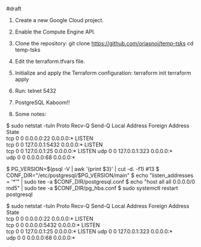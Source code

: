 #draft

1. Create a new Google Cloud project.

2. Enable the Compute Engine API.

3. Clone the repository:
   git clone https://github.com/oriasnoi/temp-tsks
   cd temp-tsks

4. Edit the terraform.tfvars file.

5. Initialize and apply the Terraform configuration:
   terraform init
   terraform apply

6. Run:
   telnet <GCP-VM-EXTERNAL-IP> 5432

7. PostgreSQL Kaboom!!

8. Some notes:

$ sudo netstat -tuln
	Proto Recv-Q Send-Q Local Address           Foreign Address         State      
	tcp        0      0 0.0.0.0:22              0.0.0.0:*               LISTEN     
	tcp        0      0 127.0.0.1:5432          0.0.0.0:*               LISTEN     
	tcp        0      0 127.0.0.1:25            0.0.0.0:*               LISTEN
	udp        0      0 127.0.0.1:323           0.0.0.0:*                          
	udp        0      0 0.0.0.0:68              0.0.0.0:*

$ PG_VERSION=$(psql -V | awk '{print $3}' | cut -d. -f1) #13
$ CONF_DIR="/etc/postgresql/$PG_VERSION/main"
$ echo "listen_addresses = '*'" | sudo tee -a $CONF_DIR/postgresql.conf
$ echo "host all all 0.0.0.0/0 md5" | sudo tee -a $CONF_DIR/pg_hba.conf
$ sudo systemctl restart postgresql

$ sudo netstat -tuln
	Proto Recv-Q Send-Q Local Address           Foreign Address         State      
	tcp        0      0 0.0.0.0:22              0.0.0.0:*               LISTEN     
	tcp        0      0 0.0.0.0:5432            0.0.0.0:*               LISTEN     
	tcp        0      0 127.0.0.1:25            0.0.0.0:*               LISTEN
	udp        0      0 127.0.0.1:323           0.0.0.0:*                          
	udp        0      0 0.0.0.0:68              0.0.0.0:*
